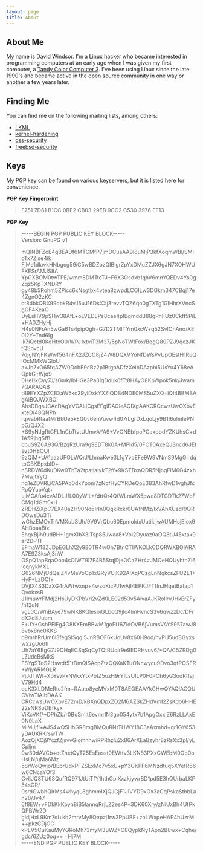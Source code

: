 ```yaml
---
layout: page
title: About
---
```


## About Me

My name is David Windsor.  I'm a Linux hacker who became interested in 
programming computers at an early age when I was given my first computer, a 
[Tandy Color Computer 3](http://www.old-computers.com/museum/computer.asp?c=109).  I've been using Linux since the late 1990's and became active in the open source community in one way or another a few years later.    
  

## Finding Me

You can find me on the following mailing lists, among others:  
 * [LKML](https://lkml.org)  
 * [kernel-hardening](http://www.openwall.com/lists/kernel-hardening/)  
 * [oss-security](http://www.openwall.com/lists/oss-security/)  
 * [freebsd-security](https://lists.freebsd.org/pipermail/freebsd-security/)  

  

## Keys

My [PGP key](https://pgp.mit.edu/pks/lookup?search=dave%400x4141.net&op=index) can be found on various keyservers, but it is listed here for convenience.  

**PGP Key Fingerprint**   
>E751 7D61 B1CC 0BE2 CB03  29EB 9CC2 C530 3976 EF13  
  

**PGP Key**  
>-----BEGIN PGP PUBLIC KEY BLOCK-----  
Version: GnuPG v1
>
>mQINBFZcE4gBEADf6MTCMfP7jmDCuaAA9I8uMjP3kfXoqmWBl/SMioTx7Zjse4ik
FjMe1dkwkHNbgcg59iG5wBDZbzQIBlgrZpYxDMuZZJX6gJN7XOHWUFKESrAMJS8A
YpCXBOM0twTPE/wmm8DMTtcTJ+F6X3Osdxb1qhV6mnYQEDv4Ys0gZqz5KpTXNDRY
gy48b5Rohm5ZPicc6xNsgtbx4vtea8zwpdLCOILw3DGkm347CBqj17e4ZgnO2zKC
ct8dbkQBX99obkR4vJ5uJ16DsXXj3revvTQZ6qo0gTXTg1GIHhrXVncSgOF4KeaO
DyEsHV9pSHw38AfL+oLVEDEPs8cae4pIBgmddB88gPnFUz0Ckft5PiL+HA0ZHyHj
H4s0NFrAn5wGa6Ts4pipQgh+G7D2TMlTYm0xcW+q52SvlOhAno/XE0l2Y+Tnd6Ig
ik7iQctd0KqHtxO0/WPJ1xtviT3M37/5pNoTWtFox/BqgQ80PZJ9qezJKtQSbvcU
7djgNYjFKWwf564nFX2JZCO8jZ4W8DQXVYoNfDWsPvUpOEstH1RuQiOcMMkWGloU
axJb7xO65fqAZW0DcbE9cBz2p1BtgpADfzXeibDAzphi5UsYu4Y68eAQpkG+Wjq9
0Hel1kCyy7J/sGmk/lbHGe3Pa3IqDduk6fTt8HAyO8KbWpok5nk/Jwam7QARAQAB
tB9EYXZpZCBXaW5kc29yIDxkYXZlQDB4NDE0MS5uZXQ+iQI4BBMBAgAiBQJWXBOI
AhsDBgsJCAcDAgYVCAIJCgsEFgIDAQIeAQIXgAAKCRCcwsUwOXbvExteD/48QNPh
rqwabRfaafMrBkUe5kEG0v6enVuvw4d07rLgrDxLqoLjy9B1I6olmlePNpG/QJX2
+S9yNJgRtGFL1nCbTtvtUUmvAYA9+VvONEbfpoPGaxpbdYZKUhsC+d1A5RjhgSfB
cbuS9Z6A93Q/BzqRzUra9g9EDT8k0A+MPld5/0FCT0AxeQJSncd6JEt9zt0H8OUI
9zQiM+UA1aazUFOLWQrJ/LhmaKwe3L1gYvpEFe9W9VNmS9MgG+dqtpGBKBpxbID+
cSRDW6dKuDKw0TbTa2tpatiaIykT2ff+9KSTBxaQDR5NjngFlM6G4zxh7MwjtYyQ
nq1eZDVRLiCA5PAo0dxYpom7zNcfHyCYRDeQoE383AhRfwD1vghJfcRpQYupVqt+
ujMCAfu4cvA1DLJfL00yWIL+/dttQr4QfWLmWX5pwe8DTGDTk27WbFCMq1dGm0kH
ZRDHZiXpC7EX40a2H90Nd6IrIn0QqkRxkr0UA1NMz/IxVAhXUsd/9QRDOwsDu3T/
wGhzEMOxTnVMXubSUh/9V9VrQbu60EpmoldxUutikijwAUMHcjEIox9AHBoaaBix
EhqxBjih9udBH+1gmXIbX3ITsp85Jwaa8+Vol2Dyuaz9aOQ8tU45xtak9ar2DPTI
EFmaW13ZJDpEGLhX2y980TR4wOh7BtnCTIWKOLkCDQRWXBOIARAA7E9Z3ksAj3nW
OSpQ1apBqaOob4sOIWT9I7F4B5StqjDjeOCaZHr4zJMOeHQUyhtnZl6leqnykMXL
G626NMjUdQeiZ4vMeVoOp1xGRyVUjK92AIXqPCzgLnNqkcsZFU2E1+HyP+LzDCfx
DVjIX4S3DzXG4rAWtwxnp+4wzoKicPJ1wAjI4EPKJFTfInJHqetBafap1QvokxsR
J1lmuwrFMdj2HsUyDKPbVri2vZd0LE02d53v5AivaAJKRollrvJHkErZFy/n12uN
vgL0C/WhBAye79wNK8KQlesbiGLboQ9jIo4lmHvncS3v6qwzzDc/DFrdXXd8Jubm
FkUY+GshPFlEg4G8KXEmBBwM1goPU6ZidOVB6jVumsVAYS957awJ88vbx8nc0KKS
d9mrhRrUm6i3fegSISqgI5JnRBOF6kUoUv8x60H9od/hvPU5udBGyxsw2zgUo6tI
Uh7aY6EgG7J9OHqECSqSqCyTQtRUqir9e9EDRHvuv6/+QA/C5ZRDg0LZudcBsMkS
FSYgSToS2Hswdt51tDmQlSAcpZtzOQXaKTuONhwycu9Dvo3qfPOSFR+WjyARMGLR
PjJdTiWl+XpYsvPxNVkxYtxPbtZ5ozH9rYILsUILP0F0PCh6yG3odRffajV79Hd4
qeK3XLDMeRtc2fm+RAuto8yeMVxM0T8AEQEAAYkCHwQYAQIACQUCVlwTiAIbDAAK
CRCcwsUwOXbvE72mD/kBXnQDpxZO2M6AZSkZHdVmI2ZsKdo6HHE22sNRSoDBfkyx
ViKcVKf/+DPhZb/r0BoSmit6evmrIN8go054ytx7b1ApgGxxlZ6RzLLAxE0N0LaX
MlMJjfi+AJS4wO5HhGR8mgBMQuRNtTUWY18C3aAxmhd+qr1GY653yDAUKRKrswTW
AozQjXCj9YczfZjsvvGiomnhwiRPRhzlu2x86ArXEaBzyhr8zRsXx3pl/yLCpljm
0w30dAVCb+otZhetQyT25EsEasst0EWttv3LKN83PXxCWEbM0Ob0oHsLN/uMa6Mz
5SrWoQwjo/BEbrUdxPFZSExMc7v5xU+pY3CKPF6MNzdtuq5XYefR66w6CNcaYOf3
CvljJQ8TU68QofRQ971JtUiTfY1hthGpiXxzkjywrBD1pd5E3hQUrbaLKP54sOR/
0srdGwbhQIrMs4whyqL8ghmmlXjQJGjF1JIVYD9xOx3aCqPskaSthbLan28/Jv47
6f8EW+vFDkKkKbyh8iB5lannqRrjLZ2es4P+3DK60Xry/zNiUxBh4UfPkQPBWr2D
gldjHxL9Km7ol+kb2mrvMy8Qnpzj1rw3PpUBF+zoLWxpeHAP4hUzrM++pkzCDjOG
kPEV5CuKauMyYGRoMh73myM3BWZ+O8QypkNyTApn2B8wx+Cqhe/gdc/6ZUz0og==
=Hj7M  
-----END PGP PUBLIC KEY BLOCK-----
